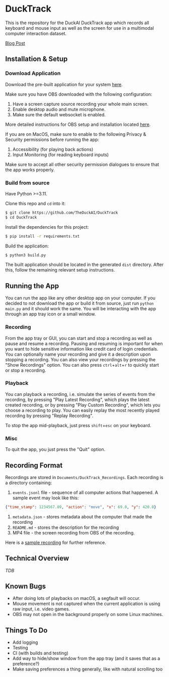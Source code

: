 # DuckTrack

This is the repository for the DuckAI DuckTrack app which records all keyboard and mouse input as well as the screen for use in a multimodal computer interaction dataset.

[Blog Post](https://duckai.org/blog/ducktrack)

## Installation & Setup

### Download Application

<!-- TODO: add prebuilt applications in github releases -->
Download the pre-built application for your system [here](https://github.com/TheDuckAI/DuckTrack/releases/).

Make sure you have OBS downloaded with the following configuration:
1. Have a screen capture source recording your whole main screen.
2. Enable desktop audio and mute microphone.
3. Make sure the default websocket is enabled.

More detailed instructions for OBS setup and installation located [here](OBS_SETUP.md).

If you are on MacOS, make sure to enable to the following Privacy & Security permissions before running the app:

1. Accessibility (for playing back actions)
2. Input Monitoring (for reading keyboard inputs)

Make sure to accept all other security permission dialogues to ensure that the app works properly.

### Build from source

Have Python >=3.11.

Clone this repo and `cd` into it:
```bash
$ git clone https://github.com/TheDuckAI/DuckTrack
$ cd DuckTrack
```

Install the dependencies for this project:
```bash
$ pip install -r requirements.txt
```

Build the application:
```bash
$ python3 build.py
```

The built application should be located in the generated `dist` directory. After this, follow the remaining relevant setup instructions.

## Running the App

You can run the app like any other desktop app on your computer. If you decided to not download the app or build it from source, just run `python main.py` and it should work the same. You will be interacting with the app through an app tray icon or a small window.

### Recording

From the app tray or GUI, you can start and stop a recording as well as pause and resume a recording. Pausing and resuming is important for when you want to hide sensitive information like credit card of login credentials. You can optionally name your recording and give it a description upon stopping a recording. You can also view your recordings by pressing the "Show Recordings" option.
You can also press `ctrl`+`alt`+`r` to quickly start or stop a recording.

### Playback

You can playback a recording, i.e. simulate the series of events from the recording, by pressing "Play Latest Recording", which plays the latest created recording, or by pressing "Play Custom Recording", which lets you choose a recording to play. You can easily replay the most recently played recording by pressing "Replay Recording".

To stop the app mid-playback, just press `shift`+`esc` on your keyboard.

### Misc

To quit the app, you just press the "Quit" option.

## Recording Format

Recordings are stored in `Documents/DuckTrack_Recordings`. Each recording is a directory containing:

1. `events.jsonl` file - sequence of all computer actions that happened. A sample event may look like this:
```json
{"time_stamp": 1234567.89, "action": "move", "x": 69.0, "y": 420.0}
```
1. `metadata.json` - stores metadata about the computer that made the recording
2. `README.md` - stores the description for the recording
3. MP4 file - the screen recording from OBS of the recording.

Here is a [sample recording](example) for further reference.

## Technical Overview

<!-- maybe put a nice graphical representation of the app here -->

*TDB*

## Known Bugs

- After doing lots of playbacks on macOS, a segfault will occur.
- Mouse movement is not captured when the current application is using raw input, i.e. video games.
- OBS may not open in the background properly on some Linux machines.

## Things To Do

- Add logging
- Testing
- CI (with builds and testing)
- Add way to hide/show window from the app tray (and it saves that as a preference?)
- Make saving preferences a thing generally, like with natural scrolling too
